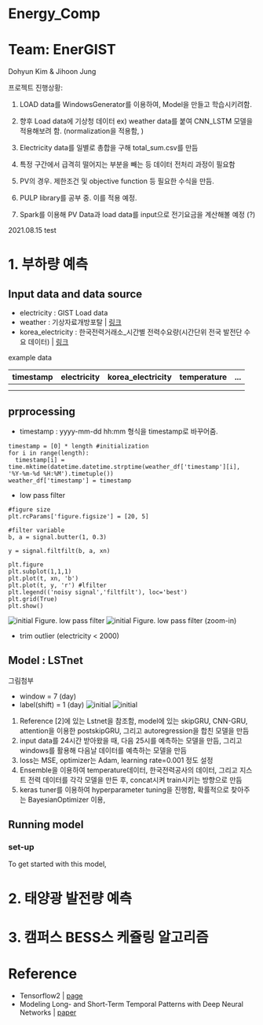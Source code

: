 # Energy_Comp

# Team: EnerGIST

Dohyun Kim & Jihoon Jung

프로젝트 진행상황:

1. LOAD data를 WindowsGenerator를 이용하여, Model을 만들고 학습시키려함. 
2. 향후 Load data에 기상청 데이터 ex) weather data를 붙여 CNN_LSTM 모델을 적용해보려 함. (normalization을 적용함, )
3. Electricity data를 일별로 총합을 구해 total_sum.csv를 만듬
4. 특정 구간에서 급격히 떨어지는 부분을 빼는 등 데이터 전처리 과정이 필요함

5. PV의 경우. 제한조건 및 objective function 등 필요한 수식을 만듬.
6. PULP library를 공부 중. 이를 적용 예정.
7. Spark를 이용해 PV Data과 load data를 input으로 전기요금을 계산해볼 예정 (?)


2021.08.15 test
# 1. 부하량 예측
## Input data and data source
- electricity : GIST Load data
- weather : 기상자료개방포탈 | [링크](https://data.kma.go.kr/cmmn/main.do)
- korea_electricity : 한국전력거래소_시간별 전력수요량(시간단위 전국 발전단 수요 데이터) | [링크](https://www.data.go.kr/data/15065266/fileData.do)

example data

timestamp | electricity | korea_electricity | temperature | ...
---- | ---- | ---- | ----| ---
| | | |
| | | |


## prprocessing
- timestamp : yyyy-mm-dd hh:mm 형식을 timestamp로 바꾸어줌.  
```
timestamp = [0] * length #initialization
for i in range(length):
  timestamp[i] = time.mktime(datetime.datetime.strptime(weather_df['timestamp'][i], '%Y-%m-%d %H:%M').timetuple())
weather_df['timestamp'] = timestamp
```
- low pass filter
```
#figure size
plt.rcParams['figure.figsize'] = [20, 5]

#filter variable
b, a = signal.butter(1, 0.3)

y = signal.filtfilt(b, a, xn)

plt.figure
plt.subplot(1,1,1)
plt.plot(t, xn, 'b')
plt.plot(t, y, 'r') #lfilter
plt.legend(('noisy signal','filtfilt'), loc='best')
plt.grid(True)
plt.show()

```

![initial](https://user-images.githubusercontent.com/48517782/129563138-da10c8de-fbe1-4f1c-8f03-619c550a1d46.png)
Figure. low pass filter
![initial](https://user-images.githubusercontent.com/48517782/129563078-0ad0ce38-fef3-47cf-908c-47793ddec420.png)
Figure. low pass filter (zoom-in)
- trim outlier (electricity < 2000)

## Model : LSTnet
그림첨부
- window = 7 (day) 
- label(shift) = 1 (day)
![initial](https://www.researchgate.net/publication/350511416/figure/fig1/AS:1007244028174337@1617157098300/LSTM-sliding-window-prediction-principle.png)
![initial](https://user-images.githubusercontent.com/48517782/129564609-c47ab851-235b-491d-a781-6c64ab6280c7.png)
1. Reference [2]에 있는 Lstnet을 참조함, model에 있는 skipGRU, CNN-GRU, attention을 이용한 postskipGRU, 그리고 autoregression을 합친 모델을 만듬
2. input data를 24시간 받아왔을 때, 다음 25시를 예측하는 모델을 만듬, 그리고 windows를 활용해 다음날 데이터를 예측하는 모델을 만듬
3. loss는 MSE, optimizer는 Adam, learning rate=0.001 정도 설정
4. Ensemble을 이용하여 temperature데이터, 한국전력공사의 데이터, 그리고 지스트 전력 데이터를 각각 모델을 만든 후, concat시켜 train시키는 방향으로 만듬
5. keras tuner를 이용하여 hyperparameter tuning을 진행함, 확률적으로 찾아주는 BayesianOptimizer 이용,
## Running model


### set-up
To get started with this model, 


# 2. 태양광 발전량 예측


# 3. 캠퍼스 BESS스 케쥴링 알고리즘


# Reference
- Tensorflow2 | [page](https://www.tensorflow.org/tutorials/structured_data/time_series?hl=ko)
- Modeling Long- and Short-Term Temporal Patterns with Deep Neural Networks | [paper](https://arxiv.org/abs/1703.07015)
